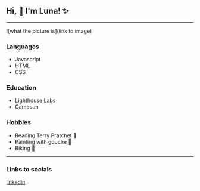 ## Hi, :wave: I'm Luna! :sparkles:

---

![what the picture is](link to image)

### Languages
* Javascript
* HTML
* CSS

### Education
* Lighthouse Labs
* Camosun

### Hobbies
* Reading Terry Pratchet :open_book:
* Painting with gouche :art:
* Biking :bicyclist:

---

### Links to socials
[linkedin](linkhere)